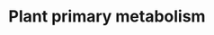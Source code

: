 ---
annotations:
- type: Pathway Ontology
  value: glycolysis pathway
- type: Pathway Ontology
  value: citric acid cycle pathway
authors:
- Sbohler
- MaintBot
- Egonw
- Anwesha
- Jmelius
- Tokimatsu
- Mkutmon
- Eweitz
description: 'Plant Primary Metabolism Metapathway  Contains:  - Calvin Cycle (chloroplast)
  - Glycolysis (cytosol) - Krebs Cycle (mitochondria) - Chloroplastic Amino Acid Metabolism
  - Chloroplast Electron Transport Chain - Sucrose Metabolism - Starch Metabolism  The
  pathway is currently under construction and does not yet contain A. thaliana annotations.'
last-edited: 2021-05-19
organisms:
- Arabidopsis thaliana
redirect_from:
- /index.php/Pathway:WP2499
- /instance/WP2499
schema-jsonld:
- '@context': https://schema.org/
  '@id': https://wikipathways.github.io/pathways/WP2499.html
  '@type': Dataset
  creator:
    '@type': Organization
    name: WikiPathways
  description: 'Plant Primary Metabolism Metapathway  Contains:  - Calvin Cycle (chloroplast)
    - Glycolysis (cytosol) - Krebs Cycle (mitochondria) - Chloroplastic Amino Acid
    Metabolism - Chloroplast Electron Transport Chain - Sucrose Metabolism - Starch
    Metabolism  The pathway is currently under construction and does not yet contain
    A. thaliana annotations.'
  keywords:
  - ''
  - branched-chain-amino-acid transaminase 2
  - fructose 1,6-bisphosphate aldolase
  - ATP
  - 2-oxo-3-methylvalerate
  - glycerate 2-phosphate
  - UDP
  - diaminopimelate decarboxylase 1
  - 2,6-diaminopimelate
  - phosphoenolpyruvate carboxylase 1
  - H2O + O2
  - succinate dehydrogenase FeS 3
  - sucrose synthase 2
  - phosphoglycerate mutase 1
  - Cysteine
  - CoA
  - 2-oxobutanoate
  - glutathione-S-transferase F7
  - elongation factor
  - 2-oxo-isovalerate
  - ADP-glucose pyrophosphorylase SSU
  - myrosinase 4
  - enolase 3
  - aconitase 2
  - phosphoglycerate kinase 2
  - 2H+
  - sucrose synthase 1
  - cysteine synthase
  - aspartate
  - Acetyl-CoA
  - lipoxygenase 5
  - glutathione-S-transferase F5
  - thioredoxin
  - diaminopimelate decarboxylase 2
  - EF-G/SCO1
  - NADPH
  - aconitase 3
  - malic enzyme 2
  - triose phosphate isomerase
  - UDP-glucose pyrophosphorylase 2
  - TCA Cycle
  - Succinyl-CoA
  - glucose 6-phosphate
  - glutathione-S-transferase F10
  - glutaredoxin-C5
  - 2-cys peroxiredoxin-like protein
  - Methionine
  - FADH2
  - plastoquinone
  - carbonic anhydrase 1
  - 1,3-bisphosphoglycerate
  - Sucrose Metabolism
  - glutathione S-transferase F3
  - cystathionine gamma-lyase
  - invertase 1
  - RuBisCO SSU1A
  - small subunit
  - ADP-glucose pyrophosphorylase LSU3
  - UTP
  - H2O2
  - Valine
  - tetrahydropteroyltri glutamate
  - Glutamate Biosynthesis
  - Lysine
  - heat shock cognate 70 kDa protein 1
  - RuBisCO SSU2B
  - phosphoglucomutase 2
  - transketolase 1
  - meso-2,6-diaminopimelate
  - ATP-dependent phosphofructokinase 1
  - metabolism
  - O2
  - phosphoenolpyruvate carboxylase 2
  - citrate synthase 5
  - isocitrate dehydrogenase 4
  - Isoleucine
  - glutamyl-tRNA (Glu)
  - phosphoenolpyruvate
  - luminal-binding protein 2
  - glutathione-S-transferase F6
  - NADH
  - RuBisCO SSU1B
  - PPi
  - sucrose
  - starch phosphorylase
  - RuBisCO LSU
  - FAD+
  - glutamate-1-semialdehyde
  - Cysteine and
  - glutathione-S-transferase F11
  - oxaloacetate
  - cysteine proteinase inhibitor 6
  - cysteine proteinase inhibitor 4
  - PPi-dependent phosphofructokinase beta 2
  - HCO3-
  - phosphoglucomutase 1
  - glutamyl-tRNA reductase 2
  - ATP-dependent phosphofructokinase 2
  - succinate dehydrogenase FeS 1
  - glycerate 1,3-bisphosphate
  - ribulose 5-phosphate isomerase 4
  - protein S5
  - 5-methyltetrahydropteroyltri glutamate
  - ATP-dependent phosphofructokinase 7
  - malate dehydrogenase 1
  - malic enzyme 3
  - glyceraldehyde-3-phosphate dehydrogenase 2
  - fructose
  - ribonucleoprotein
  - copper chaperone
  - PPi-dependent phosphofructokinase alpha 1
  - malate
  - 2,1-aminomutase 1
  - isocitrate dehydrogenase 3
  - myrosinase 6
  - isocitrate
  - H+
  - glucose 1-phosphate
  - 30S ribosomal
  - cysteine proteinase inhibitor 3
  - 3-phosphoglycerate
  - glutamyl-tRNA reductase 3
  - Porphyrin and Chlorophyll
  - (Krebs Cycle)
  - glutamyl-tRNA reductase 1
  - ADP
  - RuBisCO activase
  - plastocyanin 1
  - Glycolysis
  - glutathione-S-transferase F14
  - O2 + H+
  - ketol-acid reductoisomerase
  - lipoxygenase 2
  - phosphoglycerate mutase 2
  - fructose-1,6-bisphosphatase
  - CO2
  - ribulose 5-phosphate 3-epimerase
  - HS
  - starch
  - hexokinase 2
  - NAD+
  - glucose-6-phosphate isomerase 1
  - myrosinase 2
  - ADP-glucose pyrophosphorylase LSU1
  - invertase 2
  - glutathione S-transferase F2
  - ferredoxin 2
  - fructose 1,6-bisphosphate
  - ribulose-1,5-bisphosphate
  - serine acetyltransferase 1
  - myrosinase 1
  - fumarase
  - amylase 1
  - NADP+
  - pyruvate dehydrogenase alpha-1
  - Homocysteine
  - ATP-dependent phosphofructokinase 3
  - isocitrate dehydrogenase 2
  - ribulose 5-phosphate isomerase 3
  - Dihydroxyacetone phosphate
  - transketolase 2
  - ferredoxin 1
  - diaminopimelate epimerase
  - 2-Acetolactate
  - cystathionine beta-lyase
  - PPi-dependent phosphofructokinase alpha 2
  - glucose
  - RuBisCO SSU3B
  - phosphoenolpyruvate carboxylase 4
  - cysteine proteinase inhibitor 5
  - ribulose 5-phosphate
  - glutamate
  - sucrose synthase 5
  - sedoheptulose 1,7-bisphosphate
  - hexokinase 3
  - succinyl-CoA synthetase alpha-1
  - cysteine proteinase inhibitor 2
  - glutaredoxin-S14
  - thioredoxin reductase 3
  - pyruvate dehydrogenase alpha-2
  - glyceraldehyde 3-phosphate dehydrogenase 2
  - Valine and
  - carbonic anhydrase 2
  - ferredoxin-NADP+ reductase 1
  - phosphoenolpyruvate carboxylase 3
  - 2-oxoglutarate dehydrogenase
  - plastocyanin 2
  - ADP-glucose
  - enolase 2
  - UDP-glucose pyrophosphorylase 1
  - ribose 5-phosphate
  - Pi
  - glutaredoxin-S16
  - isocitrate dehydrogenase 5
  - UDP-glucose
  - succinyl-CoA synthetase alpha-2
  - Thylakoid lumenal 19 kDa protein
  - glutathione S-transferase F9
  - 2-phosphoglycolate
  - fructose 6-phosphate
  - lysine
  - tRNA(Glu)
  - ADP-glucose pyrophosphorylase LSU2
  - aldolase 2
  - branched-chain-amino-acid transaminase 5
  - glucose-6-phosphate isomerase
  - pyruvate
  - glutathione S-transferase F12
  - glyceraldehyde-3-phosphate dehydrogenase 1
  - acidic isoform
  - xyluloase-5-phosphate
  - isocitrate dehydrogenase 6
  - glutamate-tRNA ligase
  - ferredoxin 3
  - aconitase 1
  - peroxiredoxin-2E
  - O-acetyl-L-serine
  - glutathione
  - sucrose synthase 3
  - 2-aceto-2-hydroxybutanoate
  - 2,3-dihydroxy-isovalerate
  - acetolactate synthase SSU 2
  - myrosinase 5
  - H2O
  - pyruvate dehydrogenase beta-1
  - ferredoxin-NADP+ reductase 2
  - aldolase 1
  - succinate dehydrogenase 1
  - lipoxygenase 4
  - acetolactate synthase SSU 1
  - Photorespiration
  - H2CO3
  - acetolactate synthase LSU
  - glycerate 3-phosphate
  - sedoheptulose 7-phosphate
  - Biosynthesis
  - serine racemase
  - NH3
  - sedoheptulose 1,7-bisphosphatase
  - fumarate
  - pyruvate kinase
  - myrosinase 3
  - fructose-1,6-bisphosphate
  - luminal-binding protein 1
  - sucrose synthase 4
  - phosphoribulokinase
  - Serine
  - lipoxygenase 3
  - sucrose synthase 6
  - succinate dehydrogenase 2
  - starch synthase 1
  - 2,3-dihydroxy-3-methylvalerate
  - glucan endo-1,3-beta-glucosidase
  - phosphoglucomutase
  - pyruvate dehydrogenase
  - glutathione disulfide
  - lipoxygenase 6
  - phosphoglycerate kinase 1
  - glutathione-S-transferase F4
  - malate dehydrogenase 2
  - isocitrate dehydrogenase 1
  - Cystathionine
  - citrate synthase 4
  - glutathione reductase
  - glyceraldehyde 3-phosphate dehydrogenase 1
  - Starch Metabolism
  - acetate
  - lipoxygenase 1
  - starch synthase 3
  - glyceraldahyde-3-phosphate
  - PPi-dependent phosphofructokinase beta 1
  - succinyl-CoA synthetase beta
  - dihydroxy-acid dehydratase
  - 2-oxoglutarate
  - citrate
  - isocitrate dehydrogenase
  - Calvin Cycle
  - branched-chain-amino-acid transaminase 3
  - 2,1-aminomutase 2
  - glutathione-S-transferase F13
  - succinate dehydrogenase FeS 2
  - succinate
  - starch synthase 2
  - methionine synthase 3
  - erythrose 4-phosphate
  - phosphoglycerate kinase
  - 5-amino-levulinate
  - ATP-dependent phosphofructokinase 6
  - ribosomal protein S1
  - glycine-rich RNA-binding protein 7
  - malic enzyme 1
  license: CC0
  name: Plant primary metabolism
seo: CreativeWork
title: Plant primary metabolism
wpid: WP2499
---